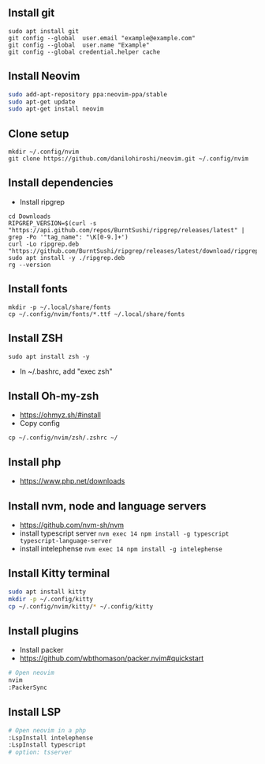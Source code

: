 ## Install git
```basg
sudo apt install git
git config --global  user.email "example@example.com"
git config --global  user.name "Example"
git config --global credential.helper cache
```

## Install Neovim

```bash
sudo add-apt-repository ppa:neovim-ppa/stable
sudo apt-get update
sudo apt-get install neovim
```

## Clone setup

```
mkdir ~/.config/nvim
git clone https://github.com/danilohiroshi/neovim.git ~/.config/nvim
```

## Install dependencies
- Install ripgrep
```
cd Downloads
RIPGREP_VERSION=$(curl -s "https://api.github.com/repos/BurntSushi/ripgrep/releases/latest" | grep -Po '"tag_name": "\K[0-9.]+')
curl -Lo ripgrep.deb "https://github.com/BurntSushi/ripgrep/releases/latest/download/ripgrep_${RIPGREP_VERSION}_amd64.deb"
sudo apt install -y ./ripgrep.deb
rg --version
```

## Install fonts
```
mkdir -p ~/.local/share/fonts
cp ~/.config/nvim/fonts/*.ttf ~/.local/share/fonts
```

## Install ZSH
```
sudo apt install zsh -y
```
- In ~/.bashrc, add "exec zsh"

## Install Oh-my-zsh
- https://ohmyz.sh/#install
- Copy config
```
cp ~/.config/nvim/zsh/.zshrc ~/
```

## Install php
- https://www.php.net/downloads

## Install nvm, node and language servers
- https://github.com/nvm-sh/nvm
- install typescript server ```nvm exec 14 npm install -g typescript typescript-language-server```
- install intelephense ```nvm exec 14 npm install -g intelephense```

## Install Kitty terminal
```bash
sudo apt install kitty
mkdir -p ~/.config/kitty
cp ~/.config/nvim/kitty/* ~/.config/kitty
```

## Install plugins
- Install packer
- https://github.com/wbthomason/packer.nvim#quickstart

```bash
# Open neovim
nvim
:PackerSync
```

## Install LSP

```bash
# Open neovim in a php
:LspInstall intelephense
:LspInstall typescript
# option: tsserver
```
